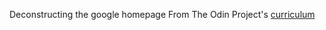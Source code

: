 Deconstructing the google homepage
From The Odin Project's [curriculum](http://www.theodinproject.com/courses/web-development-101/lessons/html-css)
